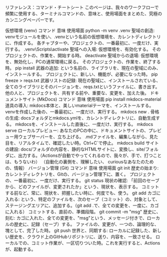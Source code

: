 リファレンス：コマンド・チートシート
このページは、我々のワークフローで頻繁に使用する、ターミナルコマンドの、意味と、使用場面をまとめた、究極のカンニングペーパーです。

仮想環境 (venv)
コマンド	意味	使用場面
python -m venv .venv	聖域の創造: venvモジュールを使い、.venvという名前の仮想環境を、カレントディレクトリに、作成する。	各チャプターや、プロジェクトの、一番最初に、一度だけ、実行する。
.venv\Scripts\activate	聖域への入場: 仮想環境を、有効化する。	そのプロジェクトの、作業を、開始する時。
deactivate	聖域からの退場: 仮想環境を、無効化し、PCの通常環境に戻る。	そのプロジェクトの、作業を、終了する時。
pip install <lib>	武器の追加: <lib>という名前の、ライブラリを、現在の聖域にのみ、インストールする。	プロジェクトに、新しい、機能が、必要になった時。
pip freeze > reqs.txt	武器リストの記録: 現在の聖域に、インストールされている、全てのライブラリとそのバージョンを、reqs.txtというファイルに、書き出す。	他の人と、プロジェクトを、共有する前や、重要な、変更を、加えた後。
ドキュメントサイト (MkDocs)
コマンド	意味	使用場面
pip install mkdocs-material	道具の導入: mkdocs本体と、美しいmaterialテーマを、インストールする。	venvを作成した後の、一番最初に、一度だけ、実行する。
mkdocs new .	骨格の生成: docsフォルダとmkdocs.ymlを、カレントディレクトリに、自動生成する。	mkdocsを、インストールした直後に、一度だけ、実行する。
mkdocs serve	ローカルプレビュー: あなたのPCの中に、ドキュメントサイトの、プレビュー用ウェブサーバーを、立ち上げる。	.mdファイルを、編集しながら、見た目を、リアルタイムで、確認したい時。Ctrl+C`で停止。
mkdocs build	サイトの建設: docs/フォルダの内容を、静的なHTMLサイトに、変換し、site/フォルダに、出力する。（Actionsが自動でやってくれるので、我々が、手で、打つことは、もうないわ）	（自動化の裏側を、理解したい、 curiousなあなたのための、情報）
バージョン管理 (Git)
コマンド	意味	使用場面
git init	歴史の始まり: カレントディレクトリを、Gitの、バージョン管理下に、置く。	プロジェクトの、一番最初に、一度だけ、実行する。
git status	現状の確認: 「前回のセーブから、どのファイルが、変更されたか」という、現状を、表示する。	コミットする前など、常に、現状を、把握したい時に、何度でも、使う。
git add <file>	カゴに入れる: <file>という、特定のファイルを、次のセーブ（コミット）の、対象として、ステージングエリアに、追加する。（git add .で、全ての変更を、一度に、カゴに入れる）	コミットする、直前の、準備段階。
git commit -m "msg"	歴史に、刻む: カゴに入れた、全ての変更を、"msg"という、メッセージ付きで、ローカルの歴史に、記録（セーブ）する。	ファイルの、変更が、一つの、論理的な、塊として、完了した時。
git push	世界と、同期する: ローカルに記録した、新しい歴史を、クラウド上のGitHubリポジトリに、送り、内容を、一致させる。	ローカルでの、コミット作業が、一区切りついた時。これを実行すると、Actionsが、起動する。